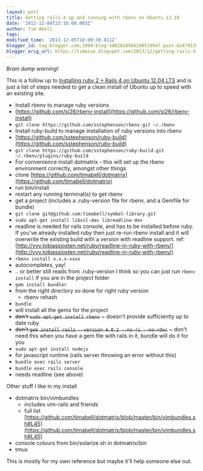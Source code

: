 ```yaml
---
layout: post
title: Getting rails 4 up and running with rbenv on Ubuntu 13.10
date: '2013-12-04T23:16:00.003Z'
author: Tim Abell
tags:
modified_time: '2013-12-05T10:09:30.811Z'
blogger_id: tag:blogger.com,1999:blog-5082828566240519947.post-6247915904489237488
blogger_orig_url: https://timwise.blogspot.com/2013/12/getting-rails-4-up-and-running-with.html
---
```


_Brain dump warning!_

This is a follow up to
[Installing ruby 2 + Rails 4 on Ubuntu 12.04 LTS](/2013/05/13/installing-ruby-2-rails-4-on-ubuntu/)
and is just a list of steps needed to get a clean install of Ubuntu up to speed
with an existing site.

*   Install rbenv to manage ruby versions
*   [https://github.com/sj26/rbenv-install](https://github.com/sj26/rbenv-install)
*   `git clone https://github.com/sstephenson/rbenv.git ~/.rbenv`
*   Install ruby-build to manage installation of ruby versions into rbenv
*   [https://github.com/sstephenson/ruby-build](https://github.com/sstephenson/ruby-build)
*   `git clone https://github.com/sstephenson/ruby-build.git ~/.rbenv/plugins/ruby-build`
*   For convenience install dotmatrix - this will set up the rbenv environment correctly, amongst other things
*   clone [https://github.com/timabell/dotmatrix](https://github.com/timabell/dotmatrix)
*   run bin/install
*   restart any running terminal(s) to get rbenv
*   get a project (includes a .ruby-version file for rbenv, and a Gemfile for bundle)
*   `git clone git@github.com:timabell/symbol-library.git`
*   `sudo apt-get install libssl-dev libreadline-dev`
*   readline is needed for rails console, and has to be installed before ruby. If you've already installed ruby then just re-run rbenv install and it will overwrite the existing build with a version with readline support. ref: [http://vvv.tobiassjosten.net/ruby/readline-in-ruby-with-rbenv/](http://vvv.tobiassjosten.net/ruby/readline-in-ruby-with-rbenv/)
*   `rbenv install x.x.x-xxxx`
*   autocompletes, yay!
*   .. or better still reads from .ruby-version I think so you can just run `rbenv install` if you are in the project folder
*   `gem install bundler`  
*   from the right directory so done for right ruby version
    *   rbenv rehash
*   `bundle`  
*   will install all the gems for the project
*   ~~don't `sudo apt-get install rbenv`~~ ~ doesn't provide sufficiently up to date ruby
*   ~~don't `gem install rails --version 4.0.2 --no-ri --no-rdoc`~~ ~ don't need this when you have a gem file with rails in it, bundle will do it for you
*   `sudo apt-get install nodejs`  
*   for javascript runtime (rails server throwing an error without this)
*   `bundle exec rails server`
*   `bundle exec rails console`
*   needs readline (see above)

Other stuff I like in my install

*   dotmatrix bin/vimbundles
    *   includes vim-rails and friends
    *   full list [https://github.com/timabell/dotmatrix/blob/master/bin/vimbundles.sh#L45](https://github.com/timabell/dotmatrix/blob/master/bin/vimbundles.sh#L45)
*   console colours from bin/solarize.sh in dotmatrix/bin
*   tmux

This is mostly for my own reference but maybe it'll help someone else out.
